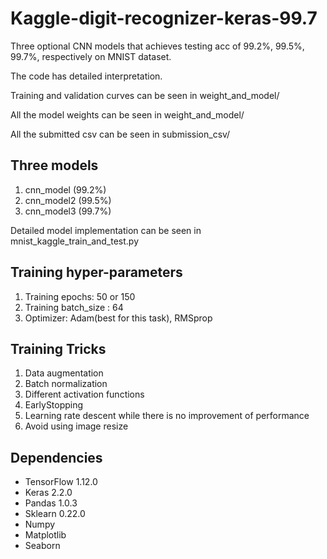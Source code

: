 # Kaggle-digit-recognizer-keras-99.7
Three optional CNN models that achieves testing acc of 99.2%, 99.5%, 99.7%, respectively on MNIST dataset.

The code has detailed interpretation.

Training and validation curves can be seen in weight_and_model/

All the model weights can be seen in weight_and_model/

All the submitted csv can be seen in submission_csv/
## Three models
1. cnn_model (99.2%)
2. cnn_model2 (99.5%)
3. cnn_model3 (99.7%)

Detailed model implementation can be seen in mnist_kaggle_train_and_test.py
## Training hyper-parameters
1. Training epochs: 50 or 150
2. Training batch_size : 64
3. Optimizer: Adam(best for this task), RMSprop
## Training Tricks
1. Data augmentation
2. Batch normalization
3. Different activation functions
4. EarlyStopping
5. Learning rate descent while there is no improvement of performance
6. Avoid using image resize
## Dependencies
* TensorFlow 1.12.0
* Keras 2.2.0
* Pandas 1.0.3
* Sklearn 0.22.0
* Numpy
* Matplotlib
* Seaborn

